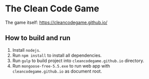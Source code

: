 # The Clean Code Game

The game itself: https://cleancodegame.github.io/

## How to build and run

1. Install `nodejs`.
2. Run `npm install` to install all dependencies.
3. Run `gulp` to build project into `cleancodegame.github.io` directory.
4. Run `mongoose-free-5.5.exe` to run web app with `cleancodegame.github.io` as document root.
